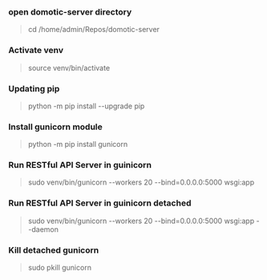 ### open domotic-server directory
> cd /home/admin/Repos/domotic-server

### Activate venv
> source venv/bin/activate

### Updating pip
> python -m pip install --upgrade pip

### Install gunicorn module
> python -m pip install gunicorn

### Run RESTful API Server in guinicorn
> sudo venv/bin/gunicorn --workers 20 --bind=0.0.0.0:5000 wsgi:app

### Run RESTful API Server in guinicorn detached
> sudo venv/bin/gunicorn --workers 20 --bind=0.0.0.0:5000 wsgi:app --daemon

### Kill detached gunicorn
> sudo pkill gunicorn
